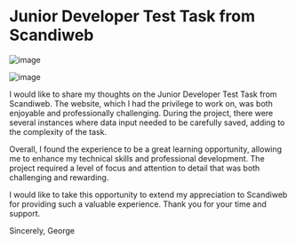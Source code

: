 <h1>Junior Developer Test Task from Scandiweb</h1>

![image](https://user-images.githubusercontent.com/93291077/230920784-7f140245-b7eb-4779-a75e-e5c271478f6a.png)

![image](https://user-images.githubusercontent.com/93291077/230921242-f3763351-53df-4212-b064-39114153b746.png)

 I would like to share my thoughts on the Junior Developer Test Task from Scandiweb. The website, which I had the privilege to work on, was both enjoyable and professionally challenging. During the project, there were several instances where data input needed to be carefully saved, adding to the complexity of the task.

Overall, I found the experience to be a great learning opportunity, allowing me to enhance my technical skills and professional development. The project required a level of focus and attention to detail that was both challenging and rewarding.

I would like to take this opportunity to extend my appreciation to Scandiweb for providing such a valuable experience. Thank you for your time and support.

Sincerely,
George

